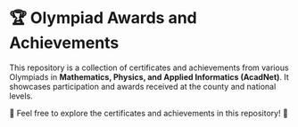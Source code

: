 # 🏆 Olympiad Awards and Achievements

This repository is a collection of certificates and achievements from various Olympiads in **Mathematics, Physics, and Applied Informatics (AcadNet)**. It showcases participation and awards received at the county and national levels.

📁 Feel free to explore the certificates and achievements in this repository! 🚀
